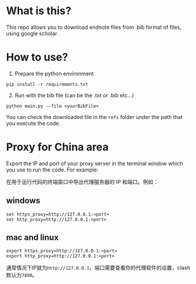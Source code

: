 # What is this?
 This repo allows you to download endnote files from .bib format of files, using google scholar.

# How to use?

1. Prepare the python environment

```
pip install -r requirements.txt
````

2. Run with the bib file (can be the .txt or .bib etc...)

```
python main.py --file <yourBibFile>
```

You can check the downloaded file in the `refs` folder under the path that you execute the code.


# Proxy for China area
Export the IP and port of your proxy server in the terminal window which you use to run the code. For example:

在用于运行代码的终端窗口中导出代理服务器的 IP 和端口。例如：

## windows
```
set https_proxy=http://127.0.0.1:<port>
set http_proxy=http://127.0.0.1:<port>
```

## mac and linux
```
export https_proxy=http://127.0.0.1:<port>
export http_proxy=http://127.0.0.1:<port>
```

通常情况下IP就为`http://127.0.0.1`，端口需要查看你的代理软件的设置，clash默认为`7890`。